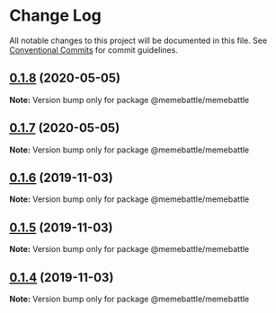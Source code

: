 # Change Log

All notable changes to this project will be documented in this file.
See [Conventional Commits](https://conventionalcommits.org) for commit guidelines.

## [0.1.8](http://gitlab.mems.fun:2224/memebattle/frontend/compare/@memebattle/memebattle@0.1.7...@memebattle/memebattle@0.1.8) (2020-05-05)

**Note:** Version bump only for package @memebattle/memebattle





## [0.1.7](http://gitlab.mems.fun:2224/memebattle/frontend/compare/@memebattle/memebattle@0.1.6...@memebattle/memebattle@0.1.7) (2020-05-05)

**Note:** Version bump only for package @memebattle/memebattle





## [0.1.6](http://gitlab.mems.fun:2224/memebattle/frontend/compare/@memebattle/memebattle@0.1.5...@memebattle/memebattle@0.1.6) (2019-11-03)

**Note:** Version bump only for package @memebattle/memebattle





## [0.1.5](http://gitlab.mems.fun:2224/memebattle/frontend/compare/@memebattle/memebattle@0.1.4...@memebattle/memebattle@0.1.5) (2019-11-03)

**Note:** Version bump only for package @memebattle/memebattle





## [0.1.4](http://gitlab.mems.fun:2224/memebattle/frontend/compare/@memebattle/memebattle@0.1.3...@memebattle/memebattle@0.1.4) (2019-11-03)

**Note:** Version bump only for package @memebattle/memebattle
